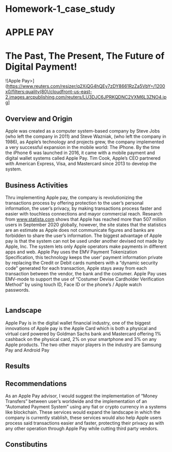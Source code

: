 # Homework-1_case_study

# APPLE PAY
# The Past, The Present, The Future of Digital Payment!

![Apple Pay>](https://www.reuters.com/resizer/q2XiQG4hQEy7zDY8661RzZa5VbY=/1200x0/filters:quality(80)/cloudfront-us-east-2.images.arcpublishing.com/reuters/LU3DJC6JPRKQDNC2VXM6L3ZNO4.jpg]





## Overview and Origin
Apple was created as a computer system-based company by Steve Jobs (who left the company in 2011) and Steve Wazniak, (who left the company in 1986), as Apple’s technology and projects grew, the company implemented a very successful expansion in the mobile world: The iPhone. By the time the iPhone 6 was launched in 2016, it came with a mobile payment and digital wallet systems called Apple Pay. Tim Cook, Apple’s CEO partnered with American Express, Visa, and Mastercard since 2013 to develop the system.

## Business Activities
Thru implementing Apple pay, the company is revolutionizing the transactions process by offering protection to the user’s personal information, the user’s privacy, by making transactions process faster and easier with touchless connections and mayor commercial reach. Research from www.statista.com  shows that Apple has reached more than 507 million users in September 2020 globally, however, the site states that the statistics are an estimate as Apple does not communicate figures and banks are forbidden to share the user’s information.
The biggest advantage of Apple pay is that the system can not be used under another devised not made by Apple, Inc. The system lets only Apple operators make payments in different apps and web. Apple Pay uses the EMV Payment Tokenization Specification, this technology keeps the user’ payment information private by replacing the Credit or Debit cards numbers with a “dynamic security code” generated for each transaction, Apple stays away from each transaction between the vendor, the bank and the costumer. Apple Pay uses EMV-mode to support the use of “Costumer Devise Cardholder Verification Method” by using touch ID, Face ID or the phone’s / Apple watch passwords.

![<Tokenization>](<https://upload.wikimedia.org/wikipedia/commons/3/3e/How_mobile_payment_tokenization_works.png>)


## Landscape
Apple Pay is in the digital wallet financial industry, one of the biggest innovations of Apple pay is the Apple Card which is both a physical and virtual card powered by Goldman Sachs bank and Mastercard offering 1% cashback on the physical card, 2% on your smartphone and 3% on any Apple products. The two other mayor players in the industry are Samsung Pay and Android Pay

## Results

## Recommendations 
As an Apple Pay advisor, I would suggest the implementation of “Money Transfers” between user’s worldwide and the implementation of an “Automated Payment System” using any fiat or crypto currency in a systems like blockchain. These services would expand the landscape in which the company is currently stablish, these services would also help Apple users process said transactions easier and faster, protecting their privacy as with any other operation through Apple Pay while cutting third party vendors.
  
## Constibutins 
  
  
